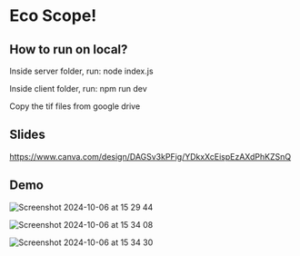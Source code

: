 # Eco Scope!

## How to run on local?

Inside server folder, run:
node index.js

Inside client folder, run:
npm run dev

Copy the tif files from google drive

## Slides

https://www.canva.com/design/DAGSv3kPFig/YDkxXcEispEzAXdPhKZSnQ

## Demo

![Screenshot 2024-10-06 at 15 29 44](https://github.com/user-attachments/assets/de392cc6-71fd-4776-a1bf-d59604ec5309)

![Screenshot 2024-10-06 at 15 34 08](https://github.com/user-attachments/assets/74ebfc6e-6cb6-4293-9e37-f6755bf232af)

![Screenshot 2024-10-06 at 15 34 30](https://github.com/user-attachments/assets/21da39b7-7821-4755-bbb4-fe762727ba0b)
